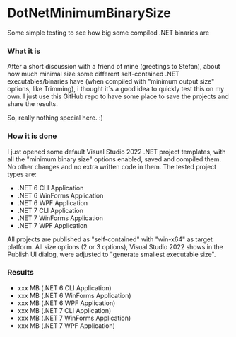 # DotNetMinimumBinarySize
Some simple testing to see how big some compiled .NET binaries are

### What it is

After a short discussion with a friend of mine (greetings to Stefan), about how much minimal size some different self-contained .NET executables/binaries have (when compiled with "minimum output size" options, like Trimming), i thought it´s a good idea to quickly test this on my own. I just use this GitHub repo to have some place to save the projects and share the results.

So, really nothing special here. :)

### How it is done

I just opened some default Visual Studio 2022 .NET project templates, with all the "minimum binary size" options enabled, saved and compiled them. No other changes and no extra written code in them. The tested project types are:

- .NET 6 CLI Application
- .NET 6 WinForms Application
- .NET 6 WPF Application
- .NET 7 CLI Application
- .NET 7 WinForms Application
- .NET 7 WPF Application

All projects are published as "self-contained" with "win-x64" as target platform. All size options (2 or 3 options), Visual Studio 2022 shows in the Publish UI dialog, were adjusted to "generate smallest executable size".

### Results

- xxx MB (.NET 6 CLI Application)
- xxx MB (.NET 6 WinForms Application)
- xxx MB (.NET 6 WPF Application)
- xxx MB (.NET 7 CLI Application)
- xxx MB (.NET 7 WinForms Application)
- xxx MB (.NET 7 WPF Application)
